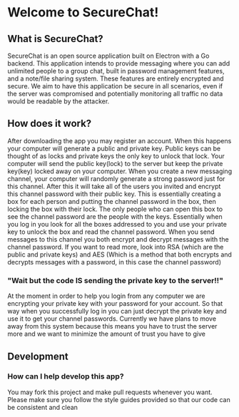 # Welcome to SecureChat!

## What is SecureChat?

SecureChat is an open source application built on Electron with a Go backend. This application intends to provide messaging where you can add unlimited people to a group chat, built in password management features, and a note/file sharing system. These features are entirely encrypted and secure. We aim to have this application be secure in all scenarios, even if the server was compromised and potentially monitoring all traffic no data would be readable by the attacker.

## How does it work?

After downloading the app you may register an account. When this happens your computer will generate a public and private key. Public keys can be thought of as locks and private keys the only key to unlock that lock. Your computer will send the public key(lock) to the server but keep the private key(key) locked away on your computer. When you create a new messaging channel, your computer will randomly generate a strong password just for this channel. After this it will take all of the users you invited and encrypt this channel password with their public key. This is essentially creating a box for each person and putting the channel password in the box, then locking the box with their lock. The only people who can open this box to see the channel password are the people with the keys. Essentially when you log in you look for all the boxes addressed to you and use your private key to unlock the box and read the channel password. When you send messages to this channel you both encrypt and decrypt messages with the channel password. If you want to read more, look into RSA (which are the public and private keys) and AES (Which is a method that both encrypts and decrypts messages with a password, in this case the channel password)

### "Wait but the code IS sending the private key to the server!!"

At the moment in order to help you login from any computer we are encrypting your private key with your password for your account. So that way when you successfully log in you can just decrypt the private key and use it to get your channel passwords. Currently we have plans to move away from this system because this means you have to trust the server more and we want to minimize the amount of trust you have to give

## Development

### How can I help develop this app?

You may fork this project and make pull requests whenever you want. Please make sure you follow the style guides provided so that our code can be consistent and clean
